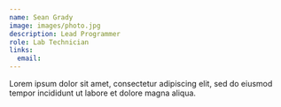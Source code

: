 ```yaml
---
name: Sean Grady
image: images/photo.jpg
description: Lead Programmer
role: Lab Technician
links:
  email: 
---
```


Lorem ipsum dolor sit amet, consectetur adipiscing elit, sed do eiusmod tempor incididunt ut labore et dolore magna aliqua.
